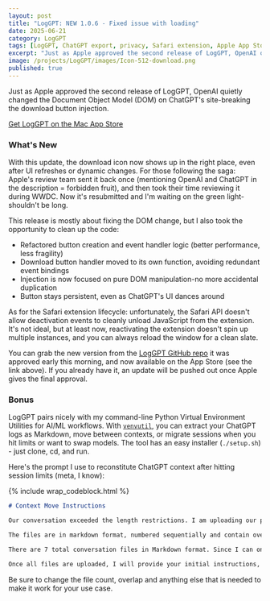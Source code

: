 ```yaml
---
layout: post
title: "LogGPT: NEW 1.0.6 - Fixed issue with loading"
date: 2025-06-21
category: LogGPT
tags: [LogGPT, ChatGPT export, privacy, Safari extension, Apple App Store, AI tools, JSON, macOS]
excerpt: "Just as Apple approved the second release of LogGPT, OpenAI quietly changed the Document Object Model (DOM) on ChatGPT's site-breaking the download button injection."
image: /projects/LogGPT/images/Icon-512-download.png
published: true
---
```


Just as Apple approved the second release of LogGPT, OpenAI quietly changed the Document Object Model (DOM) on ChatGPT's site-breaking the download button injection.

[Get LogGPT on the Mac App Store](https://apps.apple.com/us/app/loggpt/id6743342693?mt=12)

### What's New
With this update, the download icon now shows up in the right place, even after UI refreshes or dynamic changes. For those following the saga: Apple's review team sent it back once (mentioning OpenAI and ChatGPT in the description = forbidden fruit), and then took their time reviewing it during WWDC. Now it's resubmitted and I'm waiting on the green light-shouldn't be long.

This release is mostly about fixing the DOM change, but I also took the opportunity to clean up the code:
- Refactored button creation and event handler logic (better performance, less fragility)
- Download button handler moved to its own function, avoiding redundant event bindings
- Injection is now focused on pure DOM manipulation-no more accidental duplication
- Button stays persistent, even as ChatGPT's UI dances around

As for the Safari extension lifecycle: unfortunately, the Safari API doesn't allow deactivation events to cleanly unload JavaScript from the extension. It's not ideal, but at least now, reactivating the extension doesn't spin up multiple instances, and you can always reload the window for a clean slate.

You can grab the new version from the [LogGPT GitHub repo](https://github.com/unixwzrd/LogGPT) it was approved early this morning, and now available on the App Store (see the link above). If you already have it, an update will be pushed out once Apple gives the final approval.

### Bonus
LogGPT pairs nicely with my command-line Python Virtual Environment Utilities for AI/ML workflows. With [`venvutil`](https://github.com/unixwzrd/venvutil), you can extract your ChatGPT logs as Markdown, move between contexts, or migrate sessions when you hit limits or want to swap models. The tool has an easy installer (`./setup.sh`) - just clone, cd, and run.

Here's the prompt I use to reconstitute ChatGPT context after hitting session limits (meta, I know):

{% include wrap_codeblock.html %}
```markdown
# Context Move Instructions

Our conversation exceeded the length restrictions. I am uploading our previous conversation so we can continue with the same context. Please **review and internally reconstruct the discussion** but **do not summarize back to me** unless requested. Read the files carefully as I will reference items from them conversation in the future, so make sure you have an understanding of everything.

The files are in markdown format, numbered sequentially and contain overlapping content (512 Bytes) to ensure continuity. Pay special attention to the **last file**, as it contains our most recent exchanges. If any chunks are missing or unclear, let me know.

There are 7 total conversation files in Markdown format. Since I can only upload **10 files at a time**, I will inform you when all batches are uploaded. Please reply with **"Received. Ready for next batch."** after you have had a chance to review and summarize the batch internally until I confirm all uploads are complete.

Once all files are uploaded, I will provide your initial instructions, and we will resume working together. At that time, we will discuss your **memory of our previous conversation** to ensure alignment before moving forward.
```

Be sure to change the file count, overlap and anything else that is needed to make it work for your use case.